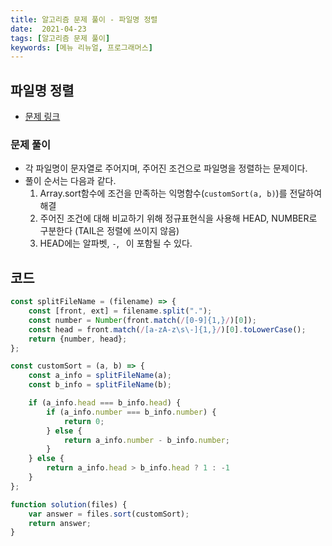 ```yaml
---
title: 알고리즘 문제 풀이 - 파일명 정렬
date:  2021-04-23
tags: [알고리즘 문제 풀이]
keywords: [메뉴 리뉴얼, 프로그래머스]
---
```


## 파일명 정렬
- [문제 링크](https://programmers.co.kr/learn/courses/30/lessons/17686)

### 문제 풀이
- 각 파일명이 문자열로 주어지며, 주어진 조건으로 파일명을 정렬하는 문제이다.
- 풀이 순서는 다음과 같다.
	1. Array.sort함수에 조건을 만족하는 익명함수(`customSort(a, b)`)를 전달하여 해결
	2. 주어진 조건에 대해 비교하기 위해 정규표현식을 사용해 HEAD, NUMBER로 구분한다 (TAIL은 정렬에 쓰이지 않음)
	3. HEAD에는 알파벳, `-`, ` `이 포함될 수 있다.


## 코드
```javascript
const splitFileName = (filename) => {
    const [front, ext] = filename.split(".");
    const number = Number(front.match(/[0-9]{1,}/)[0]);
    const head = front.match(/[a-zA-z\s\-]{1,}/)[0].toLowerCase();
    return {number, head};
};

const customSort = (a, b) => {
    const a_info = splitFileName(a);
    const b_info = splitFileName(b);

    if (a_info.head === b_info.head) {
        if (a_info.number === b_info.number) {
            return 0;
        } else {
            return a_info.number - b_info.number;
        }
    } else {
        return a_info.head > b_info.head ? 1 : -1
    }
};

function solution(files) {
    var answer = files.sort(customSort);
    return answer;
}
```
